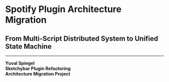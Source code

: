 # Spotify Plugin Architecture Migration

## From Multi-Script Distributed System to Unified State Machine

---

**Yuval Spiegel**  
**Sketchybar Plugin Refactoring**  
**Architecture Migration Project**